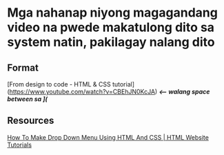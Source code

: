 # Mga nahanap niyong magagandang video na pwede makatulong dito sa system natin, pakilagay nalang dito

## Format

[From design to code - HTML & CSS tutorial] (https://www.youtube.com/watch?v=CBEhJN0KcJA) _**<-- walang space between sa ](**_

## Resources

[How To Make Drop Down Menu Using HTML And CSS | HTML Website Tutorials](https://www.youtube.com/watch?v=wHFflWvii3M)
